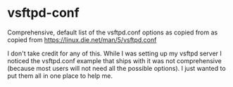 # vsftpd-conf
Comprehensive, default list of the vsftpd.conf options as copied from as copied from https://linux.die.net/man/5/vsftpd.conf

I don't take credit for any of this. While I was setting up my vsftpd server I noticed the vsftpd.conf example that ships with it was not comprehensive (because most users will not need all the possible options). I just wanted to put them all in one place to help me.
